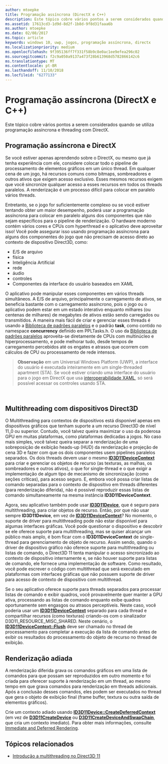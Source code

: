 ```yaml
---
author: mtoepke
title: Programação assíncrona (DirectX e C++)
description: Este tópico cobre vários pontos a serem considerados quando se utiliza programação assíncrona e threading com DirectX.
ms.assetid: 17613cd3-1d9d-8d2f-1b8d-9f8d31faaa6b
ms.author: mtoepke
ms.date: 02/08/2017
ms.topic: article
keywords: windows 10, uwp, jogos, programação assíncrona, directx
ms.localizationpriority: medium
ms.openlocfilehash: 9f395136ff7f331f58b9c8e0ac1ee9efea296c02
ms.sourcegitcommit: f2c9a050a9137a473f28b613968d5782866142c6
ms.translationtype: MT
ms.contentlocale: pt-BR
ms.lasthandoff: 11/10/2018
ms.locfileid: "6277133"
---
```

# <a name="asynchronous-programming-directx-and-c"></a>Programação assíncrona (DirectX e C++)



Este tópico cobre vários pontos a serem considerados quando se utiliza programação assíncrona e threading com DirectX.

## <a name="async-programming-and-directx"></a>Programação assíncrona e DirectX


Se você estiver apenas aprendendo sobre o DirectX, ou mesmo que já tenha experiência com ele, considere colocar todo o pipeline de processamento de elementos gráficos em um único thread. Em qualquer cena de um jogo, há recursos comuns como bitmaps, sombreadores e outros ativos que exigem acesso exclusivo. Esses mesmos recursos exigem que você sincronize qualquer acesso a esses recursos em todos os threads paralelos. A renderização é um processo difícil para colocar em paralelo vários threads.

Entretanto, se o jogo for suficientemente complexo ou se você estiver tentando obter um maior desempenho, poderá usar a programação assíncrona para colocar em paralelo alguns dos componentes que não sejam específicos para o pipeline de renderização. O hardware moderno contém vários cores e CPUs com hyperthread e o aplicativo deve aproveitar isso! Você pode assegurar isso usando programação assíncrona para alguns dos componentes do jogo que não precisam de acesso direto ao contexto de dispositivo Direct3D, como:

-   E/S de arquivo
-   física
-   Inteligência Artificial
-   rede
-   áudio
-   controles
-   Componentes da interface do usuário baseados em XAML

O aplicativo pode manipular esses componentes em vários threads simultâneos. A E/S de arquivo, principalmente o carregamento de ativos, se beneficia bastante com o carregamento assíncrono, pois o jogo ou o aplicativo podem estar em um estado interativo enquanto milhares (ou centenas de milhares) de megabytes de ativos estão sendo carregados ou transmitidos. A maneira mais fácil de criar e gerenciar esses threads é usando a [Biblioteca de padrões paralelos](https://msdn.microsoft.com/library/dd492418.aspx) e o padrão **task**, como contido no namespace **concurrency** definido em PPLTasks.h. O uso da [Biblioteca de padrões paralelos](https://msdn.microsoft.com/library/dd492418.aspx) aproveita-se diretamente de CPUs com multinúcleo e hiperprocessamento, e pode melhorar tudo, desde tempos de carregamento percebidos até os engates e atrasos que ocorrem com cálculos de CPU ou processamento de rede intensos.

> **Observação**  em um Universal Windows Platform (UWP), a interface do usuário é executada inteiramente em um single-threaded apartment (STA). Se você estiver criando uma interface do usuário para o jogo em DirectX que usa [interoperabilidade XAML](directx-and-xaml-interop.md), só será possível acessar os controles usando STA.

 

## <a name="multithreading-with-direct3d-devices"></a>Multithreading com dispositivos Direct3D


O Multithreading para contextos de dispositivos está disponível apenas em dispositivos gráficos que tenham suporte a um recurso Direct3D de nível 11\_0 ou superior. Contudo, você talvez queira maximizar o uso da poderosa GPU em muitas plataformas, como plataformas dedicadas a jogos. No caso mais simples, você talvez queira separar a renderização de uma sobreposição de exibição heads-up (HUD) da renderização e projeção de cena 3D e fazer com que os dois componentes usem pipelines paralelos separados. Os dois threads devem usar o mesmo [**ID3D11DeviceContext**](https://msdn.microsoft.com/library/windows/desktop/ff476385) para criar e gerenciar os objetos de recurso (as texturas, as malhas, os sombreadores e outros ativos), o que for single-thread e o que exigir a implementação de algum tipo de mecanismo de sincronização (como seções críticas), para acesso seguro. E, embora você possa criar listas de comando separadas para o contexto de dispositivo em threads diferentes (para renderização diferida), não é possível reproduzir essas listas de comando simultaneamente na mesma instância **ID3D11DeviceContext**.

Agora, seu aplicativo também pode usar [**ID3D11Device**](https://msdn.microsoft.com/library/windows/desktop/ff476379), que é seguro para multithreading, para criar objetos de recurso. Então, por que não usar sempre **ID3D11Device**, em vez de [**ID3D11DeviceContext**](https://msdn.microsoft.com/library/windows/desktop/ff476385)? No momento, o suporte de driver para multithreading pode não estar disponível para algumas interfaces gráficas. Você pode questionar o dispositivo e descobrir se ele oferece suporte para multithreading, mas se quiser alcançar um público mais amplo, é bom ficar com o **ID3D11DeviceContext** de single-thread para gerenciamento de objeto de recurso. Assim sendo, quando o driver de dispositivo gráfico não oferece suporte para multithreading ou listas de comando, o Direct3D 11 tenta manipular o acesso sincronizado ao contexto de dispositivo internamente e, se não houver suporte para listas de comando, ele fornece uma implementação de software. Como resultado, você pode escrever o código com multithread que será executado em plataformas com interfaces gráficas que não possuem suporte de driver para acesso de contexto de dispositivo com multithread.

Se o seu aplicativo oferece suporte para threads separados para processar listas de comando e exibir quadros, você provavelmente quer manter a GPU ativa, processando as listas de comando enquanto exibe quadros oportunamente sem engasgos ou atrasos perceptíveis. Neste caso, você poderia usar um [**ID3D11DeviceContext**](https://msdn.microsoft.com/library/windows/desktop/ff476385) separado para cada thread e compartilhar recursos (como texturas) criando-os com o sinalizador D3D11\_RESOURCE\_MISC\_SHARED. Neste cenário, o [**ID3D11DeviceContext::Flush**](https://msdn.microsoft.com/library/windows/desktop/ff476425) deve ser chamado no thread de processamento para completar a execução da lista de comando antes de exibir os resultados do processamento do objeto de recurso no thread de exibição.

## <a name="deferred-rendering"></a>Renderização adiada


A renderização diferida grava os comandos gráficos em uma lista de comandos para que possam ser reproduzidos em outro momento e foi criada para oferecer suporte à renderização em um thread, ao mesmo tempo em que grava comandos para renderização em threads adicionais. Após a conclusão desses comandos, eles podem ser executados no thread que gera o objeto de exibição final (frame buffer, textura ou outra saída de elementos gráficos).

Crie um contexto adiado usando [**ID3D11Device::CreateDeferredContext**](https://msdn.microsoft.com/library/windows/desktop/ff476505) (em vez de [**D3D11CreateDevice**](https://msdn.microsoft.com/library/windows/desktop/ff476082) ou [**D3D11CreateDeviceAndSwapChain**](https://msdn.microsoft.com/library/windows/desktop/ff476083), que cria um contexto imediato). Para obter mais informações, consulte [Immediate and Deferred Rendering](https://msdn.microsoft.com/library/windows/desktop/ff476892).

## <a name="related-topics"></a>Tópicos relacionados


* [Introdução a multithreading no Direct3D 11](https://msdn.microsoft.com/library/windows/desktop/ff476891)

 

 




